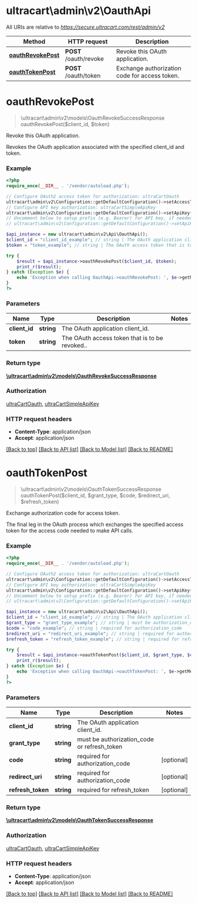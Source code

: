 # ultracart\admin\v2\OauthApi

All URIs are relative to *https://secure.ultracart.com/rest/admin/v2*

Method | HTTP request | Description
------------- | ------------- | -------------
[**oauthRevokePost**](OauthApi.md#oauthRevokePost) | **POST** /oauth/revoke | Revoke this OAuth application.
[**oauthTokenPost**](OauthApi.md#oauthTokenPost) | **POST** /oauth/token | Exchange authorization code for access token.


# **oauthRevokePost**
> \ultracart\admin\v2\models\OauthRevokeSuccessResponse oauthRevokePost($client_id, $token)

Revoke this OAuth application.

Revokes the OAuth application associated with the specified client_id and token.

### Example
```php
<?php
require_once(__DIR__ . '/vendor/autoload.php');

// Configure OAuth2 access token for authorization: ultraCartOauth
ultracart\admin\v2\Configuration::getDefaultConfiguration()->setAccessToken('YOUR_ACCESS_TOKEN');
// Configure API key authorization: ultraCartSimpleApiKey
ultracart\admin\v2\Configuration::getDefaultConfiguration()->setApiKey('x-ultracart-simple-key', 'YOUR_API_KEY');
// Uncomment below to setup prefix (e.g. Bearer) for API key, if needed
// ultracart\admin\v2\Configuration::getDefaultConfiguration()->setApiKeyPrefix('x-ultracart-simple-key', 'Bearer');

$api_instance = new ultracart\admin\v2\Api\OauthApi();
$client_id = "client_id_example"; // string | The OAuth application client_id.
$token = "token_example"; // string | The OAuth access token that is to be revoked..

try {
    $result = $api_instance->oauthRevokePost($client_id, $token);
    print_r($result);
} catch (Exception $e) {
    echo 'Exception when calling OauthApi->oauthRevokePost: ', $e->getMessage(), PHP_EOL;
}
?>
```

### Parameters

Name | Type | Description  | Notes
------------- | ------------- | ------------- | -------------
 **client_id** | **string**| The OAuth application client_id. |
 **token** | **string**| The OAuth access token that is to be revoked.. |

### Return type

[**\ultracart\admin\v2\models\OauthRevokeSuccessResponse**](../Model/OauthRevokeSuccessResponse.md)

### Authorization

[ultraCartOauth](../../README.md#ultraCartOauth), [ultraCartSimpleApiKey](../../README.md#ultraCartSimpleApiKey)

### HTTP request headers

 - **Content-Type**: application/json
 - **Accept**: application/json

[[Back to top]](#) [[Back to API list]](../../README.md#documentation-for-api-endpoints) [[Back to Model list]](../../README.md#documentation-for-models) [[Back to README]](../../README.md)

# **oauthTokenPost**
> \ultracart\admin\v2\models\OauthTokenSuccessResponse oauthTokenPost($client_id, $grant_type, $code, $redirect_uri, $refresh_token)

Exchange authorization code for access token.

The final leg in the OAuth process which exchanges the specified access token for the access code needed to make API calls.

### Example
```php
<?php
require_once(__DIR__ . '/vendor/autoload.php');

// Configure OAuth2 access token for authorization: ultraCartOauth
ultracart\admin\v2\Configuration::getDefaultConfiguration()->setAccessToken('YOUR_ACCESS_TOKEN');
// Configure API key authorization: ultraCartSimpleApiKey
ultracart\admin\v2\Configuration::getDefaultConfiguration()->setApiKey('x-ultracart-simple-key', 'YOUR_API_KEY');
// Uncomment below to setup prefix (e.g. Bearer) for API key, if needed
// ultracart\admin\v2\Configuration::getDefaultConfiguration()->setApiKeyPrefix('x-ultracart-simple-key', 'Bearer');

$api_instance = new ultracart\admin\v2\Api\OauthApi();
$client_id = "client_id_example"; // string | The OAuth application client_id.
$grant_type = "grant_type_example"; // string | must be authorization_code or refresh_token
$code = "code_example"; // string | required for authorization_code
$redirect_uri = "redirect_uri_example"; // string | required for authorization_code
$refresh_token = "refresh_token_example"; // string | required for refresh_token

try {
    $result = $api_instance->oauthTokenPost($client_id, $grant_type, $code, $redirect_uri, $refresh_token);
    print_r($result);
} catch (Exception $e) {
    echo 'Exception when calling OauthApi->oauthTokenPost: ', $e->getMessage(), PHP_EOL;
}
?>
```

### Parameters

Name | Type | Description  | Notes
------------- | ------------- | ------------- | -------------
 **client_id** | **string**| The OAuth application client_id. |
 **grant_type** | **string**| must be authorization_code or refresh_token |
 **code** | **string**| required for authorization_code | [optional]
 **redirect_uri** | **string**| required for authorization_code | [optional]
 **refresh_token** | **string**| required for refresh_token | [optional]

### Return type

[**\ultracart\admin\v2\models\OauthTokenSuccessResponse**](../Model/OauthTokenSuccessResponse.md)

### Authorization

[ultraCartOauth](../../README.md#ultraCartOauth), [ultraCartSimpleApiKey](../../README.md#ultraCartSimpleApiKey)

### HTTP request headers

 - **Content-Type**: application/json
 - **Accept**: application/json

[[Back to top]](#) [[Back to API list]](../../README.md#documentation-for-api-endpoints) [[Back to Model list]](../../README.md#documentation-for-models) [[Back to README]](../../README.md)


